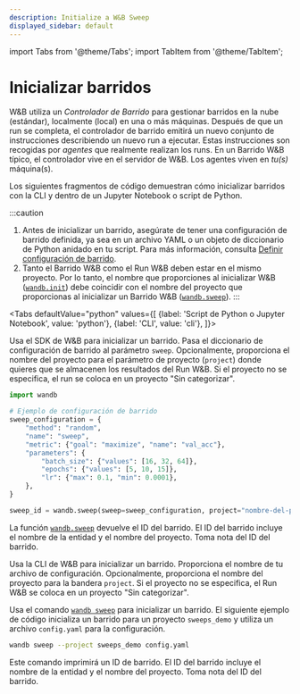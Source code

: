 ```yaml
---
description: Initialize a W&B Sweep
displayed_sidebar: default
---
```

import Tabs from '@theme/Tabs';
import TabItem from '@theme/TabItem';

# Inicializar barridos

<head>
  <title>Iniciar un Barrido W&B</title>
</head>

W&B utiliza un _Controlador de Barrido_ para gestionar barridos en la nube (estándar), localmente (local) en una o más máquinas. Después de que un run se completa, el controlador de barrido emitirá un nuevo conjunto de instrucciones describiendo un nuevo run a ejecutar. Estas instrucciones son recogidas por _agentes_ que realmente realizan los runs. En un Barrido W&B típico, el controlador vive en el servidor de W&B. Los agentes viven en _tu(s)_ máquina(s).

Los siguientes fragmentos de código demuestran cómo inicializar barridos con la CLI y dentro de un Jupyter Notebook o script de Python.

:::caution
1. Antes de inicializar un barrido, asegúrate de tener una configuración de barrido definida, ya sea en un archivo YAML o un objeto de diccionario de Python anidado en tu script. Para más información, consulta [Definir configuración de barrido](../../guides/sweeps/define-sweep-configuration.md).
2. Tanto el Barrido W&B como el Run W&B deben estar en el mismo proyecto. Por lo tanto, el nombre que proporciones al inicializar W&B ([`wandb.init`](../../ref/python/init.md)) debe coincidir con el nombre del proyecto que proporcionas al inicializar un Barrido W&B ([`wandb.sweep`](../../ref/python/sweep.md)).
:::

<Tabs
  defaultValue="python"
  values={[
    {label: 'Script de Python o Jupyter Notebook', value: 'python'},
    {label: 'CLI', value: 'cli'},
  ]}>
  <TabItem value="python">

Usa el SDK de W&B para inicializar un barrido. Pasa el diccionario de configuración de barrido al parámetro `sweep`. Opcionalmente, proporciona el nombre del proyecto para el parámetro de proyecto (`project`) donde quieres que se almacenen los resultados del Run W&B. Si el proyecto no se especifica, el run se coloca en un proyecto "Sin categorizar".

```python
import wandb

# Ejemplo de configuración de barrido
sweep_configuration = {
    "method": "random",
    "name": "sweep",
    "metric": {"goal": "maximize", "name": "val_acc"},
    "parameters": {
        "batch_size": {"values": [16, 32, 64]},
        "epochs": {"values": [5, 10, 15]},
        "lr": {"max": 0.1, "min": 0.0001},
    },
}

sweep_id = wandb.sweep(sweep=sweep_configuration, project="nombre-del-proyecto")
```

La función [`wandb.sweep`](../../ref/python/sweep) devuelve el ID del barrido. El ID del barrido incluye el nombre de la entidad y el nombre del proyecto. Toma nota del ID del barrido.
  </TabItem>
  <TabItem value="cli">

Usa la CLI de W&B para inicializar un barrido. Proporciona el nombre de tu archivo de configuración. Opcionalmente, proporciona el nombre del proyecto para la bandera `project`. Si el proyecto no se especifica, el Run W&B se coloca en un proyecto "Sin categorizar".

Usa el comando [`wandb sweep`](../../ref/cli/wandb-sweep) para inicializar un barrido. El siguiente ejemplo de código inicializa un barrido para un proyecto `sweeps_demo` y utiliza un archivo `config.yaml` para la configuración.

```bash
wandb sweep --project sweeps_demo config.yaml
```

Este comando imprimirá un ID de barrido. El ID del barrido incluye el nombre de la entidad y el nombre del proyecto. Toma nota del ID del barrido.
  </TabItem>
</Tabs>